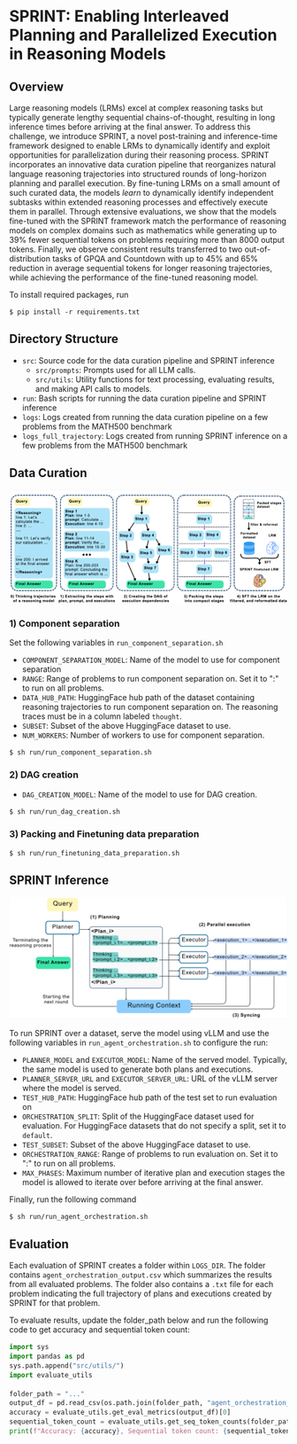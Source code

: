 # SPRINT: Enabling Interleaved Planning and Parallelized Execution in Reasoning Models

## Overview
Large reasoning models (LRMs) excel at complex reasoning tasks but typically generate lengthy sequential chains-of-thought, resulting in long inference times before arriving at the final answer. To address this challenge, we introduce SPRINT, a novel post-training and inference-time framework designed to enable LRMs to dynamically identify and exploit opportunities for parallelization during their reasoning process. SPRINT incorporates an innovative data curation pipeline that reorganizes natural language reasoning trajectories into structured rounds of long-horizon planning and parallel execution. By fine-tuning LRMs on a small amount of such curated data, the models *learn* to dynamically identify independent subtasks within extended reasoning processes and effectively execute them in parallel. Through extensive evaluations, we show that the models fine-tuned with the SPRINT framework match the performance of reasoning models on complex domains such as mathematics while generating up to 39% fewer sequential tokens on problems requiring more than 8000 output tokens. Finally, we observe consistent results transferred to two out-of-distribution tasks of GPQA and Countdown with up to 45% and 65% reduction in average sequential tokens for longer reasoning trajectories, while achieving the performance of the fine-tuned reasoning model.

To install required packages, run
```
$ pip install -r requirements.txt
```

## Directory Structure

- `src`: Source code for the data curation pipeline and SPRINT inference
  - `src/prompts`: Prompts used for all LLM calls.
  - `src/utils`: Utility functions for text processing, evaluating results, and making API calls to models.
- `run`: Bash scripts for running the data curation pipeline and SPRINT inference
- `logs`: Logs created from running the data curation pipeline on a few problems from the MATH500 benchmark
- `logs_full_trajectory`: Logs created from running SPRINT inference on a few problems from the MATH500 benchmark

## Data Curation

![Data curation pipeline](figures/SPRINT_Training_overview.png)

### 1) Component separation

Set the following variables in `run_component_separation.sh`
- `COMPONENT_SEPARATION_MODEL`: Name of the model to use for component separation
- `RANGE`: Range of problems to run component separation on. Set it to ":" to run on all problems.
- `DATA_HUB_PATH`: HuggingFace hub path of the dataset containing reasoning trajectories to run component separation on. The reasoning traces must be in a column labeled `thought`.
- `SUBSET`: Subset of the above HuggingFace dataset to use.
- `NUM_WORKERS`: Number of workers to use for component separation.

```
$ sh run/run_component_separation.sh
```

### 2) DAG creation
- `DAG_CREATION_MODEL`: Name of the model to use for DAG creation.

```
$ sh run/run_dag_creation.sh
```

### 3) Packing and Finetuning data preparation

```
$ sh run/run_finetuning_data_preparation.sh
```

## SPRINT Inference

![SPRINT Inference](figures/SPRINT_inference.png)

To run SPRINT over a dataset, serve the model using vLLM and use the following variables in `run_agent_orchestration.sh` to configure the run:

- `PLANNER_MODEL` and `EXECUTOR_MODEL`: Name of the served model. Typically, the same model is used to generate both plans and executions. 
- `PLANNER_SERVER_URL` and `EXECUTOR_SERVER_URL`: URL of the vLLM server where the model is served.
- `TEST_HUB_PATH`: HuggingFace hub path of the test set to run evaluation on
- `ORCHESTRATION_SPLIT`: Split of the HuggingFace dataset used for evaluation. For HuggingFace datasets that do not specify a split, set it to `default`.
- `TEST_SUBSET`: Subset of the above HuggingFace dataset to use.
- `ORCHESTRATION_RANGE`: Range of problems to run evaluation on. Set it to ":" to run on all problems. 
- `MAX_PHASES`: Maximum number of iterative plan and execution stages the model is allowed to iterate over before arriving at the final answer. 

Finally, run the following command
```
$ sh run/run_agent_orchestration.sh
```

## Evaluation

Each evaluation of SPRINT creates a folder within `LOGS_DIR`. The folder contains `agent_orchestration_output.csv` which summarizes the results from all evaluated problems. The folder also contains a `.txt` file for each problem indicating the full trajectory of plans and executions created by SPRINT for that problem. 

To evaluate results, update the folder_path below and run the following code to get accuracy and sequential token count:
```python
import sys
import pandas as pd
sys.path.append("src/utils/")
import evaluate_utils

folder_path = "..."
output_df = pd.read_csv(os.path.join(folder_path, "agent_orchestration_output.csv"))
accuracy = evaluate_utils.get_eval_metrics(output_df)[0]
sequential_token_count = evaluate_utils.get_seq_token_counts(folder_path)
print(f"Accuracy: {accuracy}, Sequential token count: {sequential_token_count}")
```